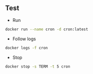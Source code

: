 
## Test

- Run
```bash
docker run --name cron -d cron:latest
```

- Follow logs
```bash
docker logs -f cron
```

- Stop
```bash
docker stop -s TERM -t 5 cron
```

